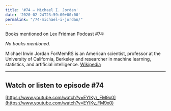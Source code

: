 ```yaml
---
title: '#74 – Michael I. Jordan'
date: '2020-02-24T23:59:00+00:00'
permalink: "/74-michael-i-jordan/"
---
```


Books mentioned on Lex Fridman Podcast #74:

*No books mentioned.*

<!--more-->

Michael Irwin Jordan ForMemRS is an American scientist, professor at the University of California, Berkeley and researcher in machine learning, statistics, and artificial intelligence. <a href="https://en.wikipedia.org/wiki/Michael_I._Jordan" target="_blank">Wikipedia</a>

- - - - - -

## Watch or listen to episode #74

[https://www.youtube.com/watch?v=EYIKy\_FM9x0](https://www.youtube.com/watch?v=EYIKy_FM9x0)